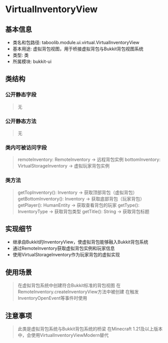 # VirtualInventoryView

## 基本信息
- 类名和包路径: taboolib.module.ui.virtual.VirtualInventoryView
- 基本用途: 虚拟背包视图，用于桥接虚拟背包与Bukkit背包视图系统
- 类型: 类
- 所属模块: bukkit-ui

## 类结构

### 公开静态字段
> 无

### 公开静态方法
> 无

### 类内可被访问字段
> remoteInventory: RemoteInventory -> 远程背包实例
> bottomInventory: VirtualStorageInventory -> 虚拟玩家背包实例

### 类方法
> getTopInventory(): Inventory -> 获取顶部背包（虚拟背包）
> getBottomInventory(): Inventory -> 获取底部背包（玩家背包）
> getPlayer(): HumanEntity -> 获取查看背包的玩家
> getType(): InventoryType -> 获取背包类型
> getTitle(): String -> 获取背包标题

## 实现细节
- 继承自Bukkit的InventoryView，使虚拟背包能够融入Bukkit背包系统
- 通过RemoteInventory获取虚拟背包实例和玩家信息
- 使用VirtualStorageInventory作为玩家背包的虚拟实现

## 使用场景
> 在虚拟背包系统中创建符合Bukkit标准的背包视图
> 在RemoteInventory.createInventoryView方法中被创建
> 在触发InventoryOpenEvent等事件时使用

## 注意事项
> 此类是虚拟背包系统与Bukkit背包系统的桥梁
> 在Minecraft 1.21及以上版本中，会使用VirtualInventoryViewModern替代